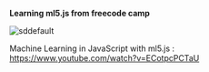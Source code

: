 **Learning ml5.js from freecode camp**

![sddefault](https://github.com/user-attachments/assets/b9346816-1115-4df8-9eda-136f9a8d891c)

Machine Learning in JavaScript with ml5.js : https://www.youtube.com/watch?v=ECotpcPCTaU
